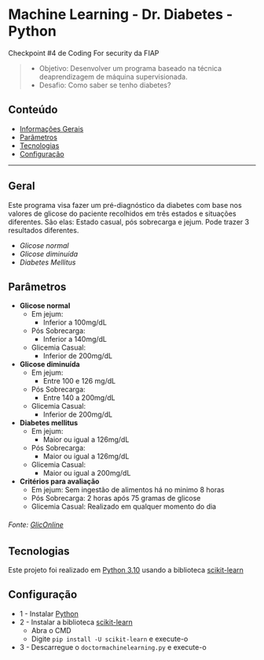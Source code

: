 # Machine Learning - Dr. Diabetes - Python
Checkpoint #4 de Coding For security da FIAP
> - Objetivo: Desenvolver  um  programa  baseado  na  técnica  deaprendizagem  de máquina supervisionada.
> - Desafio: Como saber se tenho diabetes?

## Conteúdo
* [Informações Gerais](#general)
* [Parâmetros](#parâmetros)
* [Tecnologias](#tecnologias)
* [Configuração](#setup)

- - - - - - - - - - - - - - - - - - -

## Geral
Este programa visa fazer um pré-diagnóstico da diabetes com base nos valores de glicose do paciente recolhidos em três estados e situações diferentes. São elas: Estado casual, pós sobrecarga e jejum. 
Pode trazer 3 resultados diferentes.
* *Glicose normal*
* *Glicose diminuída*
* *Diabetes Mellitus*

## Parâmetros
* **Glicose normal**
    - Em jejum:
        - Inferior a 100mg/dL
    - Pós Sobrecarga: 
        - Inferior a 140mg/dL
    - Glicemia Casual:
        - Inferior de 200mg/dL
* **Glicose diminuída**
    - Em jejum:
        - Entre 100 e 126 mg/dL
    - Pós Sobrecarga: 
        - Entre 140 a 200mg/dL
    - Glicemia Casual:
        - Inferior de 200mg/dL
* **Diabetes mellitus**
    - Em jejum:
        - Maior ou igual a 126mg/dL
    - Pós Sobrecarga:
        - Maior ou igual a 126mg/dL
    - Glicemia Casual:
        - Maior ou igual a 200mg/dL
* **Critérios para avaliação**
    - Em jejum: Sem ingestão de alimentos há no minimo 8 horas
    - Pós Sobrecarga: 2 horas após 75 gramas de glicose
    - Glicemia Casual: Realizado em qualquer momento do dia
###### Fonte: [GlicOnline](https://gliconline.net/tenho-diabetes/)

## Tecnologias
Este projeto foi realizado em [Python 3.10](https://www.python.org) usando a biblioteca [scikit-learn](https://scikit-learn.org/stable/)

## Configuração
* 1 - Instalar [Python](https://www.python.org/ftp/python/3.10.6/python-3.10.6-amd64.exe)
* 2 - Instalar a biblioteca [scikit-learn](https://scikit-learn.org/stable/install.html#)
	- Abra o CMD
	- Digite `pip install -U scikit-learn` e execute-o
* 3 - Descarregue o `doctormachinelearning.py` e execute-o
